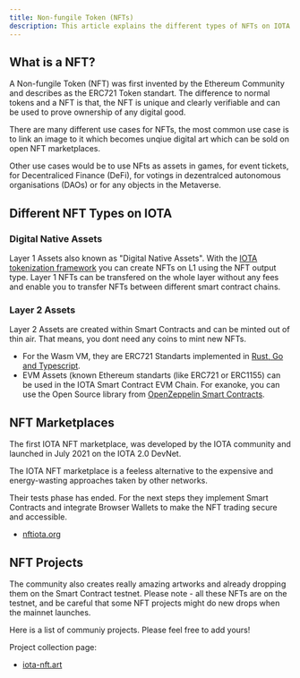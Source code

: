 ```yaml
---
title: Non-fungile Token (NFTs)
description: This article explains the different types of NFTs on IOTA and how you can participate.
---
```


## What is a NFT?

A Non-fungile Token (NFT) was first invented by the Ethereum Community and describes as the ERC721 Token standart. The difference to normal tokens and a NFT is that, the NFT is unique and clearly verifiable and can be used to prove ownership of any digital good.

There are many different use cases for NFTs, the most common use case is to link an image to it which becomes unqiue digital art which can be sold on open NFT marketplaces.

Other use cases would be to use NFts as assets in games, for event tickets, for Decentraliced Finance (DeFi), for votings in dezentralced autonomous organisations (DAOs) or for any objects in the Metaverse.

## Different NFT Types on IOTA

### Digital Native Assets

Layer 1 Assets also known as "Digital Native Assets". With the [IOTA tokenization framework](https://blog.iota.org/tokenization-on-the-tangle-iota-digital-assets-framework/) you can create NFTs on L1 using the NFT output type. Layer 1 NFTs can be transfered on the whole layer without any fees and enable you to transfer NFTs between different smart contract chains.

### Layer 2 Assets

Layer 2 Assets are created within Smart Contracts and can be minted out of thin air. That means, you dont need any coins to mint new NFTs.

- For the Wasm VM, they are ERC721 Standarts implemented in [Rust, Go and Typescript](https://github.com/iotaledger/wasp/tree/develop/contracts/wasm/erc721).
- EVM Assets (known Ethereum standarts (like ERC721 or ERC1155) can be used in the IOTA Smart Contract EVM Chain. For exanoke, you can use the Open Source library from [OpenZeppelin Smart Contracts](https://github.com/OpenZeppelin/openzeppelin-contracts).

## NFT Marketplaces

The first IOTA NFT marketplace, was developed by the IOTA community and launched in July 2021 on the IOTA 2.0 DevNet.

The IOTA NFT marketplace is a feeless alternative to the expensive and energy-wasting approaches taken by other networks.

Their tests phase has ended. For the next steps they implement Smart Contracts and integrate Browser Wallets to make the NFT trading secure and accessible.

- [nftiota.org](https://nftiota.org/)

## NFT Projects

The community also creates really amazing artworks and already dropping them on the Smart Contract testnet. Please note - all these NFTs are on the testnet, and be careful that some NFT projects might do new drops when the mainnet launches.

Here is a list of communiy projects. Please feel free to add yours!

Project collection page:

- [iota-nft.art](https://iota-nft.art/)

